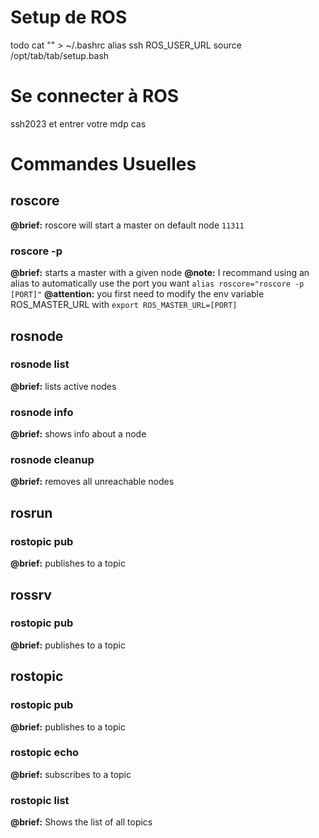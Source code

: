 # Setup de ROS
todo cat "" > ~/.bashrc
alias ssh
ROS_USER_URL
source /opt/tab/tab/setup.bash

# Se connecter à ROS
ssh2023 et entrer votre mdp cas

# Commandes Usuelles 

## roscore

__**@brief:**__ roscore will start a master on default node `11311`

### roscore -p
__**@brief:**__ starts a master with a given node
__**@note:**__ I recommand using an alias to automatically use the port you want `alias roscore="roscore -p [PORT]"`
__**@attention:**__ you first need to modify the env variable ROS_MASTER_URL with `export ROS_MASTER_URL=[PORT]` 

## rosnode

### rosnode list

__**@brief:**__ lists active nodes

### rosnode info

__**@brief:**__ shows info about a node

### rosnode cleanup

__**@brief:**__ removes all unreachable nodes 



## rosrun

### rostopic pub

__**@brief:**__ publishes to a topic


## rossrv

### rostopic pub

__**@brief:**__ publishes to a topic


## rostopic 

### rostopic pub

__**@brief:**__ publishes to a topic


### rostopic echo

__**@brief:**__ subscribes to a topic

### rostopic list

__**@brief:**__ Shows the list of all topics
